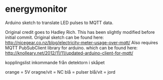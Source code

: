 energymonitor
=============

Arduino sketch to translate LED pulses to MQTT data. 

Original credit goes to Hadley Rich. This has been slightly modified before initial commit.
Original sketch can be found here: http://nicegear.co.nz/blog/electricity-meter-usage-over-mqtt/
Also requires MQTT PubSubClient library for arduino. which can be found here: http://knolleary.net/2012/11/11/updated-arduino-client-for-mqtt/

kopplingslist inkommande från detektorn i skåpet

orange = 5V
oragne/vit = NC
blå = pulser
blå/vit = jord
